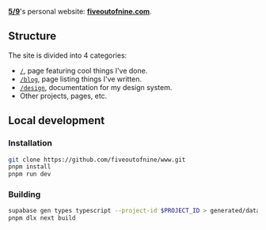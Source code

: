[**5/9**](https://twitter.com/fiveoutofnine)'s personal website: [**fiveoutofnine.com**](https://fiveoutofnine.com).

## Structure

The site is divided into 4 categories:

- [`/`](https://fiveoutofnine.com), page featuring cool things I've done.
- [`/blog`](https://fiveoutofnine.com/blog), page listing things I've written.
- [`/design`](https://fiveoutofnine.com/design), documentation for my design system.
- Other projects, pages, etc.

## Local development

### Installation

```sh
git clone https://github.com/fiveoutofnine/www.git
pnpm install
pnpm run dev
```

### Building

```sh
supabase gen types typescript --project-id $PROJECT_ID > generated/database.types.ts
pnpm dlx next build
```
